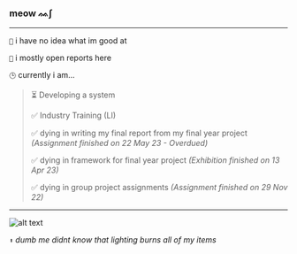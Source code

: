 ### meow ᨐ∫
---
`🌱` i have no idea what im good at

`📝` i mostly open reports here


`🕒` currently i am...
> ⏳ Developing a system 
>
> ✅ Industry Training (LI)
> 
> ✅ dying in writing my final report from my final year project _(Assignment finished on 22 May 23 - Overdued)_
> 
> ✅ dying in framework for final year project _(Exhibition finished on 13 Apr 23)_
> 
> ✅ dying in group project assignments _(Assignment finished on 29 Nov 22)_
---

![alt text](https://cdn.discordapp.com/attachments/351602974050746369/1039634039247736904/thumbnail_leeroy_strike.png)

`⬆️` _dumb me didnt know that lighting burns all of my items_



<!--
| ![alt text](https://cdn.discordapp.com/attachments/351602974050746369/1039634039247736904/thumbnail_leeroy_strike.png) | 
|---|
| - i mostly open reports here.  |
-->

<!--
<img src="https://github-readme-stats.vercel.app/api?username=leeroytm&theme=github_dark" alt="GitHub Stats">

- 🔭 I’m currently working on ...
- 🌱 I’m currently learning ...
- 👯 I’m looking to collaborate on ...
- 🤔 I’m looking for help with ...
- 💬 Ask me about ...
- 📫 How to reach me: ...
- 😄 Pronouns: ...
- ⚡ Fun fact: ...
-->


